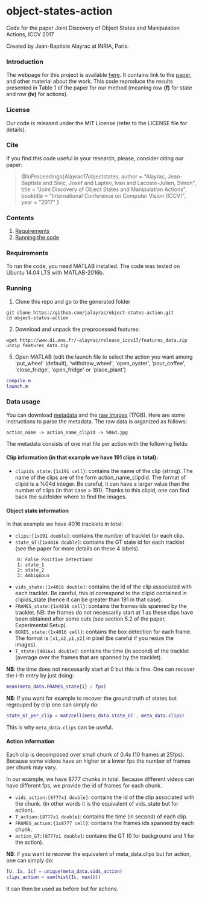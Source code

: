 # object-states-action
Code for the paper Joint Discovery of Object States and Manipulation Actions, ICCV 2017

Created by Jean-Baptiste Alayrac at INRIA, Paris.

### Introduction

The webpage for this project is available [here](http://www.di.ens.fr/willow/research/objectstates/). It contains link to the [paper](http://www.di.ens.fr/willow/research/objectstates/paper.pdf), and other material about the work.
This code reproduce the results presented in Table 1 of the paper for our method (meaning row **(f)** for state and row **(iv)** for actions).

### License

Our code is released under the MIT License (refer to the LICENSE file for details).

### Cite

If you find this code useful in your research, please, consider citing our paper:

> @InProceedings{Alayrac17objectstates,
>    author      = "Alayrac, Jean-Baptiste and Sivic, Josef and Laptev, Ivan and Lacoste-Julien, Simon",
>    title       = "Joint Discovery of Object States and Manipulation Actions",
>    booktitle   = "International Conference on Computer Vision (ICCV)",
>    year        = "2017"
>}

### Contents

  1. [Requirements](#requirements)
  2. [Running the code](#running)

### Requirements

To run the code, you need MATLAB installed.
The code was tested on Ubuntu 14.04 LTS with MATLAB-2016b.

### Running

1) Clone this repo and go to the generated folder
  ```Shell
  git clone https://github.com/jalayrac/object-states-action.git
  cd object-states-action
  ```

2) Download and unpack the preprocessed features:
  ```Shell
  wget http://www.di.ens.fr/~alayrac/release_iccv17/features_data.zip
  unzip features_data.zip
  ```

5) Open MATLAB (edit the launch file to select the action you want among 'put_wheel' (default), 'withdraw_wheel', 'open_oyster', 'pour_coffee', 'close_fridge', 'open_fridge' or 'place_plant')

  ```Matlab
  compile.m
  launch.m
  ```

### Data usage

You can download [metadata](http://www.di.ens.fr/~alayrac/release_iccv17/iccv2017_metadata.tar.gz) and the [raw images](http://www.di.ens.fr/~alayrac/release_iccv17/raw_images_iccv2017.tar.gz) (17GB).
Here are some instructions to parse the metadata.
The raw data is organized as follows:

```
action_name -> action_name_clipid -> %06d.jpg
```

The metadata consists of one mat file per action with the following fields:

#### Clip information (in that example we have 191 clips in total):

* `clipids_state:{1x191 cell}`: contains the name of the clip (string). The name of the clips
are of the form action_name_clipdid. The format of clipid is a %04d integer. Be careful,
it can have a larger value than the number of clips (in that case > 191). 
Thanks to this clipid, one can find back the subfolder where to find the images.

#### Object state information 
In that example we have 4016 tracklets in total:

* `clips:[1x191 double]`: contains the number of tracklet for each clip.
* `state_GT:[1x4016 double]`: contains the GT state id for each tracklet 
(see the paper for more details on these 4 labels).

```
	0: False Positive Detections
	1: state_1
	2: state_2
	3: Ambiguous
```

* `vids_state:[1x4016 double]`: contains the id of the clip associated with each tracklet. 
Be careful, this id correspond to the clipid contained in clipids_state (hence it can be greater
than 191 in that case). 
* `FRAMES_state:{1x4016 cell}`: contains the frames ids spanned by the tracklet. 
NB: the frames do not necessarily start at 1 as these clips have been obtained after some cuts 
(see section 5.2 of the paper, Experimental Setup).
* `BOXES_state:{1x4016 cell}`: contains the box detection for each frame. The format 
is `[x1,x2,y1,y2]` in pixel (be careful if you resize the images).
* `T_state:[4016x1 double]`: contains the time (in second) of the tracklet (average over the frames that
are spanned by the tracklet). 

**NB**: the time does not necessarily start at 0 but this is fine. One can recover the i-th entry by just doing:

``` matlab
mean(meta_data.FRAMES_state{i} / fps)
```

**NB**: If you want for example to recover the ground truth of states but regrouped by clip one can simply do:

```Matlab
state_GT_per_clip = mat2cell(meta_data.state_GT', meta_data.clips)
```

This is why `meta_data.clips` can be useful.


#### Action information

Each clip is decomposed over small chunk of 0.4s (10 frames at 25fps). 
Because some videos have an higher or a lower fps the number of frames per chunk may vary. 

In our example, we have 8777 chunks in total. Because different videos 
can have different fps, we provide the id of frames for each chunk.

* `vids_action:[8777x1 double]`: contains the id of the clip associated with the chunk. 
	(in other words it is the equivalent of vids_state but for action).
* `T_action:[8777x1 double]`: contains the time (in second) of each clip.
* `FRAMES_action:{1x8777 cell}`: contains the frames ids spanned by each chunk.
* `action_GT:[8777x1 double]`: contains the GT (0 for background and 1 for the action).

**NB**: if you want to recover the equivalent of meta_data.clips but for action, one can simply do:

```Matlab
[U, Ia, Ic] = unique(meta_data.vids_action)
clips_action = sum(hist(Ic, max(U))
```

It can then be used as before but for actions.








